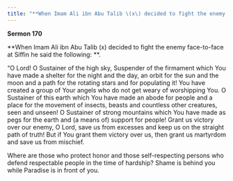 ```yaml
---
title: "**When Imam Ali ibn Abu Talib \(x\) decided to fight the enemy face\-to\-face at Siffin he said the following: **\." 
---
```

**Sermon 170**

**When Imam Ali ibn Abu Talib \(x\) decided to fight the enemy face\-to\-face at Siffin he said the following: **\.

“O Lord\! O Sustainer of the high sky, Suspender of the firmament which You have made a shelter for the night and the day, an orbit for the sun and the moon and a path for the rotating stars and for populating it\! You have created a group of Your angels who do not get weary of worshipping You\. O Sustainer of this earth which You have made an abode for people and a place for the movement of insects, beasts and countless other creatures, seen and unseen\! O Sustainer of strong mountains which You have made as pegs for the earth and \(a means of\) support for people\! Grant us victory over our enemy, O Lord, save us from excesses and keep us on the straight path of truth\! But if You grant them victory over us, then grant us martyrdom and save us from mischief\.

Where are those who protect honor and those self\-respecting persons who defend respectable people in the time of hardship? Shame is behind you while Paradise is in front of you\.

